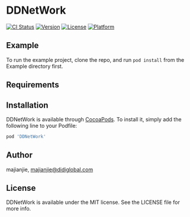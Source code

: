 # DDNetWork

[![CI Status](https://img.shields.io/travis/majianjie/DDNetWork.svg?style=flat)](https://travis-ci.org/majianjie/DDNetWork)
[![Version](https://img.shields.io/cocoapods/v/DDNetWork.svg?style=flat)](https://cocoapods.org/pods/DDNetWork)
[![License](https://img.shields.io/cocoapods/l/DDNetWork.svg?style=flat)](https://cocoapods.org/pods/DDNetWork)
[![Platform](https://img.shields.io/cocoapods/p/DDNetWork.svg?style=flat)](https://cocoapods.org/pods/DDNetWork)

## Example

To run the example project, clone the repo, and run `pod install` from the Example directory first.

## Requirements

## Installation

DDNetWork is available through [CocoaPods](https://cocoapods.org). To install
it, simply add the following line to your Podfile:

```ruby
pod 'DDNetWork'
```

## Author

majianjie, majianjie@didiglobal.com

## License

DDNetWork is available under the MIT license. See the LICENSE file for more info.
